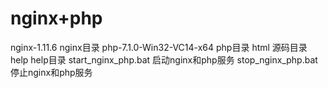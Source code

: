 # nginx+php
nginx-1.11.6 				nginx目录
php-7.1.0-Win32-VC14-x64 	php目录
html						源码目录
help						help目录
start_nginx_php.bat			启动nginx和php服务
stop_nginx_php.bat			停止nginx和php服务